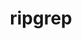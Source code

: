 ---
title: "ripgrep"
layout: cache
categories: [package, develop-2024-06-09]
meta: {"versions": ["14.1.0"], "compilers": ["gcc@=10.2.1", "gcc@=7.5.0"], "oss": ["centos7", "ubuntu18.04"], "platforms": ["linux"], "targets": ["x86_64_v3"], "stacks": ["developer-tools", "developer-tools-manylinux2014", "root"], "num_specs": 2, "num_specs_by_stack": {"developer-tools-manylinux2014": 1, "root": 2, "developer-tools": 1}}
spec_details: [{"hash": "unplpuxcmyapue2fg4nostre22pufwwy", "compiler": "gcc@=10.2.1", "versions": ["14.1.0"], "os": "centos7", "platform": "linux", "target": "x86_64_v3", "variants": ["build_system=cargo"], "stacks": ["developer-tools-manylinux2014", "root"], "size": "-", "tarball": "https://binaries.spack.io/releases/develop-2024-06-09/build_cache/linux-centos7-x86_64_v3/gcc-10.2.1/ripgrep-14.1.0/linux-centos7-x86_64_v3-gcc-10.2.1-ripgrep-14.1.0-unplpuxcmyapue2fg4nostre22pufwwy.spack"}, {"hash": "uheury5wikvyq3fxdzrfse3v7wtnic3s", "compiler": "gcc@=7.5.0", "versions": ["14.1.0"], "os": "ubuntu18.04", "platform": "linux", "target": "x86_64_v3", "variants": ["build_system=cargo"], "stacks": ["root", "developer-tools"], "size": "-", "tarball": "https://binaries.spack.io/releases/develop-2024-06-09/build_cache/linux-ubuntu18.04-x86_64_v3/gcc-7.5.0/ripgrep-14.1.0/linux-ubuntu18.04-x86_64_v3-gcc-7.5.0-ripgrep-14.1.0-uheury5wikvyq3fxdzrfse3v7wtnic3s.spack"}]
---